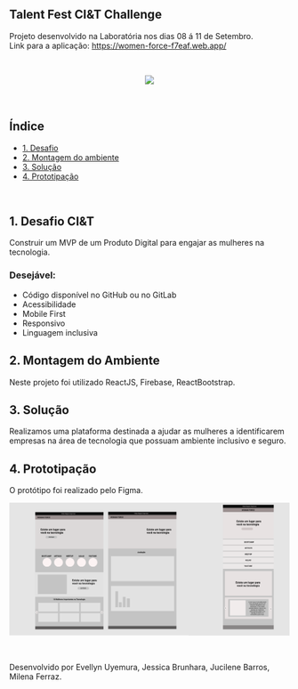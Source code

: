## Talent Fest CI&T Challenge
Projeto desenvolvido na Laboratória nos dias 08 á 11 de Setembro.
<br>
Link para a aplicação: https://women-force-f7eaf.web.app/

<br>

<p align="center">
<img src='https://media.giphy.com/media/S9zM7OMKla4lyDGyPW/giphy.gif' width="200" heigth="200"> 
</p>

<br>

## Índice

* [1. Desafio](#1-desafio)
* [2. Montagem do ambiente](#2-montagem-do-ambiente)
* [3. Solução](#3-solucao)
* [4. Prototipação](#4-prototipacao)

<br>

## 1. Desafio CI&T
Construir um MVP de um Produto Digital para engajar as mulheres na tecnologia. 
<br>
### Desejável:
* Código disponível no GitHub ou no GitLab
* Acessibilidade
* Mobile First
* Responsivo
* Linguagem inclusiva

## 2. Montagem do Ambiente
Neste projeto foi utilizado ReactJS, Firebase, ReactBootstrap.

## 3. Solução
Realizamos uma plataforma destinada a ajudar as mulheres a identificarem empresas na área de tecnologia que possuam ambiente inclusivo e seguro.

## 4. Prototipação
O protótipo foi realizado pelo Figma. 

![](src/assets/images/prototipo_women_force.png)

<br>

Desenvolvido por Evellyn Uyemura, Jessica Brunhara, Jucilene Barros, Milena Ferraz.
